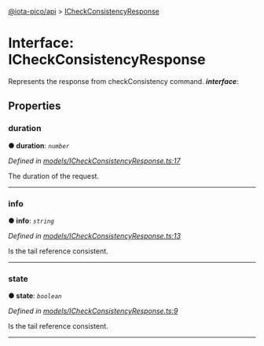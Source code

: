 [@iota-pico/api](../README.md) > [ICheckConsistencyResponse](../interfaces/icheckconsistencyresponse.md)



# Interface: ICheckConsistencyResponse


Represents the response from checkConsistency command.
*__interface__*: 



## Properties
<a id="duration"></a>

###  duration

**●  duration**:  *`number`* 

*Defined in [models/ICheckConsistencyResponse.ts:17](https://github.com/iotaeco/iota-pico-api/blob/fa909a6/src/models/ICheckConsistencyResponse.ts#L17)*



The duration of the request.




___

<a id="info"></a>

###  info

**●  info**:  *`string`* 

*Defined in [models/ICheckConsistencyResponse.ts:13](https://github.com/iotaeco/iota-pico-api/blob/fa909a6/src/models/ICheckConsistencyResponse.ts#L13)*



Is the tail reference consistent.




___

<a id="state"></a>

###  state

**●  state**:  *`boolean`* 

*Defined in [models/ICheckConsistencyResponse.ts:9](https://github.com/iotaeco/iota-pico-api/blob/fa909a6/src/models/ICheckConsistencyResponse.ts#L9)*



Is the tail reference consistent.




___


